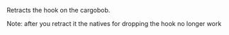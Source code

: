 Retracts the hook on the cargobob.

Note: after you retract it the natives for dropping the hook no longer work
